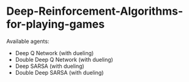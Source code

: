 # Deep-Reinforcement-Algorithms-for-playing-games

Available agents:
- Deep Q Network (with dueling)
- Double Deep Q Network (with dueling)
- Deep SARSA (with dueling)
- Double Deep SARSA (with dueling)

